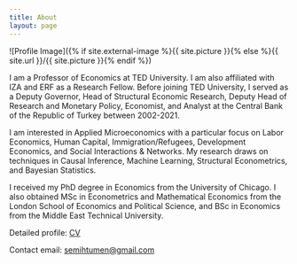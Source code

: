 ```yaml
---
title: About
layout: page
---
```

![Profile Image]({% if site.external-image %}{{ site.picture }}{% else %}{{ site.url }}/{{ site.picture }}{% endif %})

<p>I am a Professor of Economics at TED University. I am also affiliated with IZA and ERF as a Research Fellow. Before joining TED University, I served as a Deputy Governor, Head of Structural Economic Research, Deputy Head of Research and Monetary Policy, Economist, and Analyst at the Central Bank of the Republic of Turkey between 2002-2021.</p>

<p>I am interested in Applied Microeconomics with a particular focus on Labor Economics, Human Capital, Immigration/Refugees, Development Economics, and Social Interactions & Networks. My research draws on techniques in Causal Inference, Machine Learning, Structural Econometrics, and Bayesian Statistics.</p>

<p>I received my PhD degree in Economics from the University of Chicago. I also obtained MSc in Econometrics and Mathematical Economics from the London School of Economics and Political Science, and BSc in Economics from the Middle East Technical University.</p>

<p>Detailed profile: <a href="https://semihtumen.github.io/assets/CV_STumen.pdf">CV</a></p>

<p>Contact email: <a href="mailto:semihtumen@gmail.com">semihtumen@gmail.com</a></p>
